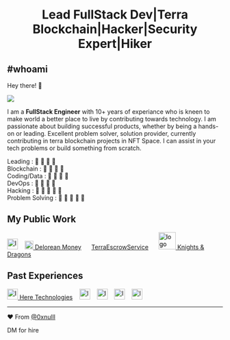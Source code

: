 <h1 align="center">Lead FullStack Dev|Terra Blockchain|Hacker|Security Expert|Hiker</h1>

## #whoami 

Hey there! :wave: 

![](https://komarev.com/ghpvc/?username=0xnulll&label=PROFILE+VIEWS&color=brightgreen)

I am a **FullStack Engineer** with 10+ years of experiance who is kneen to make world a better place to live by contributing towards technology. I am passionate about building
successful products, whether by being a hands-on or leading. Excellent problem solver, solution provider, currently contributing in terra blockchain projects in NFT Space.
I can assist in your tech problems or build something from scratch.

Leading    : 🌟 🌟 🌟 🌟</br>
Blockchain : 🌟 🌟 🌟 🌟</br>
Coding/Data : 🌟 🌟 🌟 🌟</br>
DevOps : 🌟 🌟 🌟 🌟</br>
Hacking : 🌟 🌟 🌟 🌟 🌟</br>
Problem Solving : 🌟 🌟 🌟 🌟 🌟

## My Public Work 
 [<img src="https://www.messier.art/static/media/lightDesktop.f37431762082b58f1a6998427468a8bc.svg" alt="logo" height="25px" style="color:black;">](https://www.messier.art/)  &nbsp;&nbsp;  [<img src="https://delorean.money/static/media/00_dlogo_sized_colored.056af88a.png" alt="logo" height="20px" style="color:black;"> Delorean Money](https://delorean.money/) &nbsp;&nbsp;&nbsp;&nbsp;  [TerraEscrowService](https://terraescrow.0xnull.site/) &nbsp;&nbsp;&nbsp;&nbsp; [<img src="https://play-lh.googleusercontent.com/kbGVc1BtwR-Efxzxa0kKlp1rCKmJevJRC696kagQU6ZVzxfH-eFuSMzEbUhT3Wcp_mQ=s360-rw" alt="logo" height="40px" style="color:black;"> Knights & Dragons ](https://play.google.com/store/apps/details?id=com.iugome.lilknights&hl=en&gl=US)

## Past Experiences
 [<img src="https://www.here.com/themes/custom/here_base_theme_v2/logo.svg" alt="logo" height="25px" style="color:black;"> Here Technologies](https://www.here.com/) &nbsp;&nbsp; [<img src="https://corp.gree.net/share/v4/img/hd_logo.svg" style="fill:black;" alt="logo" height="25px" style="color:black;">](https://corp.gree.net/) &nbsp;&nbsp;  [<img src="https://www.ubs.com/etc/designs/fit/img/UBS_Logo_Semibold.svg" alt="logo" height="25px" style="color:black;">](https://www.ubs.com/)  &nbsp;&nbsp;   [<img src="https://www.jetsynthesys.com/wp-content/uploads/2019/03/jetsynthesis-logo-mobile.png" alt="logo" height="25px" style="color:black;">](https://www.jetsynthesys.com/)  &nbsp;&nbsp; [<img src="https://www.tcs.com/content/dam/tcs/images/Newtcslogo/tcs-logo-tata-blue-1x-dec2021.png" style="fill:black;" alt="logo" height="25px" style="color:black;">](https://www.tcs.com/) 

___

❤️ From [@0xnulll](https://github.com/0xnulll)

DM for hire
